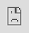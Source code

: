 ```yaml
---
layout: HackTheBox
title:  "HackTheBox - Sunday"
date:   2021-02-13 18:00:00 +0000
categories: Walkthrough HackTheBox
---
```

<p style="font-family:arial;">HackTheBox Sunday<br><br>
</p>
<iframe src="https://drive.google.com/file/d/1AC6b0Qpge1mxQVJSwxo3D1zfF9vs7VCD/preview" style="position:fixed; top:0px; left:0px; bottom:0px; right:0px; width:100%; height:100%; border:none; margin:0; padding:0; overflow:hidden; z-index:999999;"></iframe>
